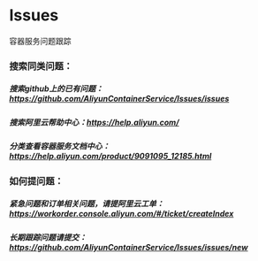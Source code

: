 # Issues
容器服务问题跟踪

### 搜索同类问题：
##### 搜索github上的已有问题：https://github.com/AliyunContainerService/Issues/issues
##### 搜索阿里云帮助中心：https://help.aliyun.com/
##### 分类查看容器服务文档中心：https://help.aliyun.com/product/9091095_12185.html
### 如何提问题：
##### 紧急问题和订单相关问题，请提阿里云工单：https://workorder.console.aliyun.com/#/ticket/createIndex
##### 长期跟踪问题请提交：https://github.com/AliyunContainerService/Issues/issues/new
